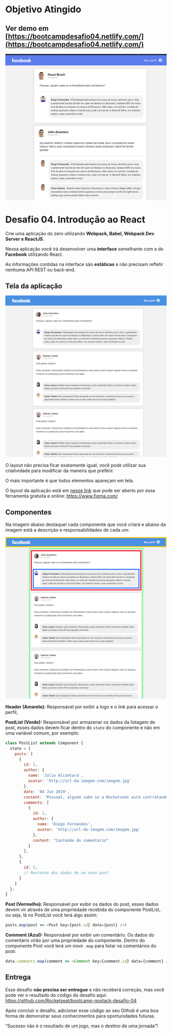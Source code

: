 
# Objetivo Atingido
## Ver demo em [https://bootcampdesafio04.netlify.com/](https://bootcampdesafio04.netlify.com/)

![final](assets/final.png)

# Desafio 04. Introdução ao React

Crie uma aplicação do zero utilizando **Webpack, Babel, Webpack Dev Server e ReactJS**.

Nessa aplicação você irá desenvolver uma **interface** semelhante com a do **Facebook** utilizando React.

As informações contidas na interface são **estáticas** e não precisam refletir nenhuma API REST ou back-end.

## Tela da aplicação

![Facebook](assets/facebook.png)

O layout não precisa ficar exatamente igual, você pode utilizar sua criatividade para modificar da maneira que preferir.

O mais importante é que todos elementos apareçam em tela.

O layout da aplicação está em [nesse link](assets/layout.sketch) que pode ser aberto por essa ferramenta gratuita e online: https://www.figma.com/

## Componentes

Na imagem abaixo destaquei cada componente que você criará e abaixo da imagem está a descrição e responsabilidades de cada um:

![Componentes](assets/components.png)

**Header (Amarelo):** Responsável por exibir a logo e o link para acessar o perfil;

**PostList (Verde):** Responsável por armazenar os dados da listagem de post, esses dados devem ficar dentro do `state` do componente e não em uma variável comum, por exemplo:

```js
class PostList extends Component {
  state = {
    posts: [
      {
        id: 1,
        author: {
          name: 'Julio Alcantara',
          avatar: 'http://url-da-imagem.com/imagem.jpg'
        },
        date: '04 Jun 2019',
        content: 'Pessoal, alguém sabe se a Rocketseat está contratando?',
        comments: [
          {
            id: 1,
            author: {
              name: 'Diego Fernandes',
              avatar: 'http://url-da-imagem.com/imagem.jpg'
            },
            content: "Conteúdo do comentário"
          }
        ],
      },
      {
        id: 2,
        // Restante dos dados de um novo post
      }
    ]
  };
}
```

**Post (Vermelho):** Responsável por exibir os dados do post, esses dados devem vir através de uma propriedade recebida do componente PostList, ou seja, lá no PostList você terá algo assim:

```js
posts.map(post => <Post key={post.id} data={post} />)
```

**Comment (Azul):** Responsável por exibir um comentário. Os dados do comentário virão por uma propriedade do componente. Dentro do componente Post você terá um novo `.map` para listar os comentários do post:

```js
data.comments.map(comment => <Comment key={comment.id} data={comment} />)
```

## Entrega

Esse desafio **não precisa ser entregue** e não receberá correção, mas você pode ver o resultado do código do desafio aqui: https://github.com/Rocketseat/bootcamp-gostack-desafio-04

Após concluir o desafio, adicionar esse código ao seu Github é uma boa forma de demonstrar seus conhecimentos para oportunidades futuras.

“Sucesso não é o resultado de um jogo, mas o destino de uma jornada”!
